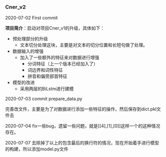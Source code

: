 ### Cner_v2

2020-07-02 First commit

**项目简介**：启动对项目Cner_v1的升级，具体如下：

- 预处理部分的升级
  - 文本切分处理这块，主要是对文本的切分位置和长短句做了处理。
- 数据输入的增强
  - 加入了一些额外的特征来对数据进行增强
    - 分词特征（上一个版本已经加入了）
    - 词边界和词性特征
    - 拼音和偏旁部首特征
- 模型的改进
  - 采用两层的BiLstm进行建模

2020-07-03  commit prepare_data.py

完善改文件，主要是为了对数据进行添加一些特征的操作，然后保存到dict.pkl文件去

2020-07-04  fix一些bug，遗留一些问题，就是[[4],[1],[0]]这样一个的这种情况存在。

2020-07-07 去除掉了以上的包含最后的换行符的情况，现在开始着手进行模型的构建，所以添加model.py文件